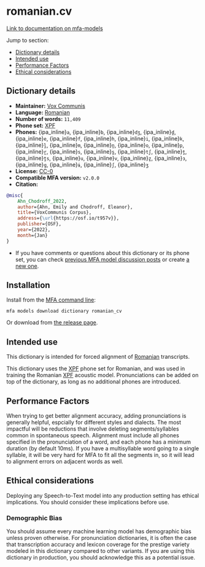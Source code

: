 
# romanian.cv

[Link to documentation on mfa-models](https://mfa-models.readthedocs.io/en/main/dictionary/romanian_cv.html)

Jump to section:

- [Dictionary details](#dictionary-details)
- [Intended use](#intended-use)
- [Performance Factors](#performance-factors)
- [Ethical considerations](#ethical-considerations)

## Dictionary details

- **Maintainer:** [Vox Communis](https://osf.io/t957v/)
- **Language:** [Romanian](https://en.wikipedia.org/wiki/Romanian_language)
- **Number of words:** `11,409`
- **Phone set:** [XPF](https://github.com/CohenPr-XPF/XPF)
- **Phones:** {ipa_inline}`a`, {ipa_inline}`b`, {ipa_inline}`dʒ`, {ipa_inline}`d̪`, {ipa_inline}`e`, {ipa_inline}`f`, {ipa_inline}`h`, {ipa_inline}`i`, {ipa_inline}`k`, {ipa_inline}`l̪`, {ipa_inline}`m`, {ipa_inline}`n̪`, {ipa_inline}`o`, {ipa_inline}`p`, {ipa_inline}`r̪`, {ipa_inline}`s`, {ipa_inline}`s̪`, {ipa_inline}`tʃ`, {ipa_inline}`t̪`, {ipa_inline}`t̪s`, {ipa_inline}`u`, {ipa_inline}`v`, {ipa_inline}`z̪`, {ipa_inline}`ɜ`, {ipa_inline}`ɡ`, {ipa_inline}`ɨ`, {ipa_inline}`ʃ`, {ipa_inline}`ʒ`
- **License:** [CC-0](https://creativecommons.org/publicdomain/zero/1.0/)
- **Compatible MFA version:** `v2.0.0`
- **Citation:**

```bibtex
@misc{
	Ahn_Chodroff_2022,
	author={Ahn, Emily and Chodroff, Eleanor},
	title={VoxCommunis Corpus},
	address={\url{https://osf.io/t957v}},
	publisher={OSF},
	year={2022},
	month={Jan}
}
```

- If you have comments or questions about this dictionary or its phone set, you can check [previous MFA model discussion posts](https://github.com/MontrealCorpusTools/mfa-models/discussions?discussions_q=Romanian+CV+dictionary+v2.0.0) or create [a new one](https://github.com/MontrealCorpusTools/mfa-models/discussions/new).

## Installation

Install from the [MFA command line](https://montreal-forced-aligner.readthedocs.io/en/latest/user_guide/models/index.html):

```
mfa models download dictionary romanian_cv
```

Or download from [the release page](https://github.com/MontrealCorpusTools/mfa-models/releases/tag/dictionary-romanian_cv-v2.0.0).

## Intended use

This dictionary is intended for forced alignment of [Romanian](https://en.wikipedia.org/wiki/Romanian_language) transcripts.

This dictionary uses the [XPF](https://github.com/CohenPr-XPF/XPF) phone set for Romanian, and was used in training the Romanian [XPF](https://github.com/CohenPr-XPF/XPF) acoustic model.
Pronunciations can be added on top of the dictionary, as long as no additional phones are introduced.

## Performance Factors

When trying to get better alignment accuracy, adding pronunciations is generally helpful, espcially for different styles and dialects.  The most impactful will be reductions that
involve deleting segments/syllables common in spontaneous speech.  Alignment must include all phones specified in the pronunciation of a word, and each phone has
a minimum duration (by default 10ms). If you have a multisyllable word going to a single syllable, it will be very hard for MFA to fit all the segments in,
so it will lead to alignment errors on adjacent words as well.

## Ethical considerations

Deploying any Speech-to-Text model into any production setting has ethical implications. You should consider these implications before use.

### Demographic Bias

You should assume every machine learning model has demographic bias unless proven otherwise.
For pronunciation dictionaries, it is often the case that transcription accuracy and lexicon coverage for the prestige variety modeled in this dictionary compared to other variants.
If you are using this dictionary in production, you should acknowledge this as a potential issue.
